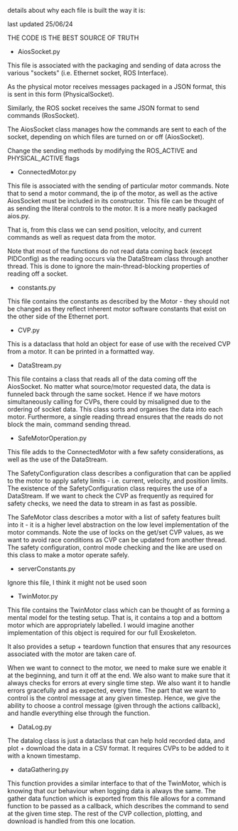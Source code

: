 details about why each file is built the way it is:

last updated 25/06/24

THE CODE IS THE BEST SOURCE OF TRUTH

- AiosSocket.py

This file is associated with the packaging and sending of data across the various "sockets" (i.e. Ethernet socket, ROS Interface).

As the physical motor receives messages packaged in a JSON format, this is sent in this form (PhysicalSocket).

Similarly, the ROS socket receives the same JSON format to send commands (RosSocket).

The AiosSocket class manages how the commands are sent to each of the socket, depending on which files are turned on or off (AiosSocket).

Change the sending methods by modifying the ROS_ACTIVE and PHYSICAL_ACTIVE flags

- ConnectedMotor.py

This file is associated with the sending of particular motor commands. Note that to send a motor command, the ip of the motor, as well as the active AiosSocket must be included in its constructor. This file can be thought of as sending the literal controls to the motor. It is a more neatly packaged aios.py.

That is, from this class we can send position, velocity, and current commands as well as request data from the motor.

Note that most of the functions do not read data coming back (except PIDConfig) as the reading occurs via the DataStream class through another thread. This is done to ignore the main-thread-blocking properties of reading off a socket.

- constants.py

This file contains the constants as described by the Motor - they should not be changed as they reflect inherent motor software constants that exist on the other side of the Ethernet port.

- CVP.py

This is a dataclass that hold an object for ease of use with the received CVP from a motor. It can be printed in a formatted way.

- DataStream.py

This file contains a class that reads all of the data coming off the AiosSocket. No matter what source/motor requested data, the data is funneled back through the same socket. Hence if we have motors simultaneously calling for CVPs, there could by misaligned due to the ordering of socket data. This class sorts and organises the data into each motor. Furthermore, a single reading thread ensures that the reads do not block the main, command sending thread.

- SafeMotorOperation.py

This file adds to the ConnectedMotor with a few safety considerations, as well as the use of the DataStream.

The SafetyConfiguration class describes a configuration that can be applied to the motor to apply safety limits - i.e. current, velocity, and position limits. The existence of the SafetyConfiguration class requires the use of a DataStream. If we want to check the CVP as frequently as required for safety checks, we need the data to stream in as fast as possible.

The SafeMotor class describes a motor with a list of safety features built into it - it is a higher level abstraction on the low level implementation of the motor commands. Note the use of locks on the get/set CVP values, as we want to avoid race conditions as CVP can be updated from another thread. The safety configuration, control mode checking and the like are used on this class to make a motor operate safely.

- serverConstants.py

Ignore this file, I think it might not be used soon

- TwinMotor.py

This file contains the TwinMotor class which can be thought of as forming a mental model for the testing setup. That is, it contains a top and a bottom motor which are appropriately labelled. I would imagine another implementation of this object is required for our full Exoskeleton.

It also provides a setup + teardown function that ensures that any resources associated with the motor are taken care of.

When we want to connect to the motor, we need to make sure we enable it at the beginning, and turn it off at the end. We also want to make sure that it always checks for errors at every single time step. We also want it to handle errors gracefully and as expected, every time. The part that we want to control is the control message at any given timestep. Hence, we give the ability to choose a control message (given through the actions callback), and handle everything else through the function.

- DataLog.py

The datalog class is just a dataclass that can help hold recorded data, and plot + download the data in a CSV format. It requires CVPs to be added to it with a known timestamp.

- dataGathering.py

This function provides a similar interface to that of the TwinMotor, which is knowing that our behaviour when logging data is always the same. The gather data function which is exported from this file allows for a command function to be passed as a callback, which describes the command to send at the given time step. The rest of the CVP collection, plotting, and download is handled from this one location.

